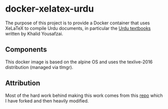 # docker-xelatex-urdu

The purpose of this project is to provide a Docker container that uses XeLaTeX to compile Urdu documents, in particular the [Urdu textbooks](https://github.com/khalidyousafzai) written by Khalid Yousafzai.

## Components

This docker image is based on the alpine OS and uses the texlive-2016 distribution (managed via tlmgr).

## Attribution

Most of the hard work behind making this work comes from this [repo](https://github.com/dc-uba/docker-alpine-texlive) which I have forked and then heavily modified.
